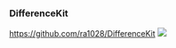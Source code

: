 ### DifferenceKit
https://github.com/ra1028/DifferenceKit
![](https://raw.githubusercontent.com/ra1028/DifferenceKit/master/assets/sample.gif)

